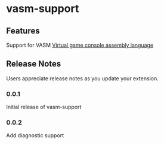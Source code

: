# vasm-support

## Features

Support for VASM [Virtual game console assembly language](https://github.com/Dreagonmon/vasm)

## Release Notes

Users appreciate release notes as you update your extension.

### 0.0.1

Initial release of vasm-support

### 0.0.2

Add diagnostic support
